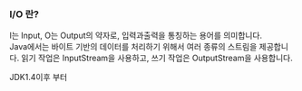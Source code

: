 ### I/O 란?
I는 Input, O는 Output의 약자로, 입력과출력을 통칭하는 용어를 의미합니다.  
Java에서는 바이트 기반의 데이터를 처리하기 위해서 여러 종류의 스트림을 제공합니다. 
읽기 작업은 InputStream을 사용하고, 쓰기 작업은 OutputStream을 사용합니다.  


JDK1.4이후 부터